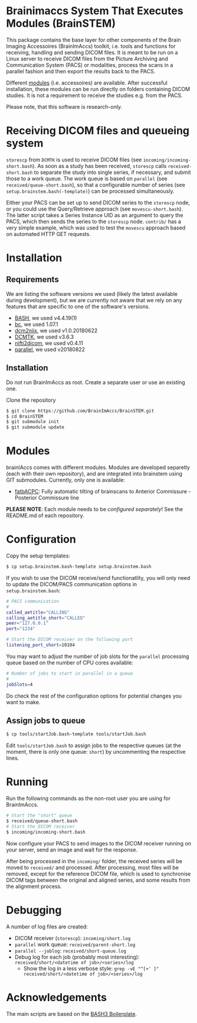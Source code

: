 # Brainimaccs System That Executes Modules (BrainSTEM)

This package contains the base layer for other components of the Brain Imaging Accessoires (BrainImAccs) toolkit, i.e. tools and functions for receiving, handling and sending DICOM files. It is meant to be run on a Linux server to receive DICOM files from the Picture Archiving and Communication System (PACS) or modalities, process the scans in a parallel fashion and then export the results back to the PACS.

Different [modules](https://github.com/brainimaccs/brainstem#modules) (i.e. accessoires) are available. After successful installation, these modules can be run directly on folders containing DICOM studies. It is not a requirement to receive the studies e.g. from the PACS.

Please note, that this software is research-only.

# Receiving DICOM files and queueing system

`storescp` from `DCMTK` is used to receive DICOM files (see `incoming/incoming-short.bash`). As soon as a study has been received, `storescp` calls `received-short.bash` to separate the study into single series, if necessary, and submit those to a work queue. The work queue is based on `parallel` (see `received/queue-short.bash`), so that a configurable number of series (see `setup.brainstem.bash(-template)`) can be processed simultaneously.

Either your PACS can be set up to send DICOM series to the `storescp` node, or you could use the Query/Retrieve approach (see `movescu-short.bash`). The latter script takes a Series Instance UID as an argument to query the PACS, which then sends the series to the `storescp` node. `contrib/` has a very simple example, which was used to test the `movescu` approach based on automated HTTP GET requests.

# Installation

## Requirements

We are listing the software versions we used (likely the latest available during development), but we are currently not aware that we rely on any features that are specific to one of the software's versions.

* [BASH](https://www.gnu.org/software/bash/), we used v4.4.19(1)
* [bc](https://www.gnu.org/software/bc/), we used 1.07.1
* [dcm2niix](https://github.com/rordenlab/dcm2niix), we used v1.0.20180622
* [DCMTK](https://dicom.offis.de/dcmtk), we used v3.6.3
* [nifti2dicom](https://github.com/biolab-unige/nifti2dicom), we used v0.4.11
* [parallel](https://www.gnu.org/software/parallel/), we used v20180822

## Installation

Do not run BrainImAccs as root. Create a separate user or use an existing one.

Clone the repository

```bash
$ git clone https://github.com/BrainImAccs/BrainSTEM.git
$ cd BrainSTEM
$ git submodule init
$ git submodule update
```

# Modules

brainIAccs comes with different modules. Modules are developed separetly (each with their own repository), and are integrated into brainstem using GIT submodules. Currently, only one is available:

* [fatbACPC](https://github.com/brainimaccs/fatbACPC): Fully automatic tilting of brainscans to Anterior Commissure - Posterior Commissure line

**PLEASE NOTE**: Each module needs to be _configured separately_! See the README.md of each repository.

# Configuration

Copy the setup templates:

```bash
$ cp setup.brainstem.bash-template setup.brainstem.bash
```

If you wish to use the DICOM receive/send functionatlity, you will only need to update the DICOM/PACS communication options in `setup.brainstem.bash`:

```bash
# PACS communication
#
called_aetitle="CALLING"
calling_aetitle_short="CALLED"
peer="127.0.0.1"
port="1234"

# Start the DICOM receiver on the following port
listening_port_short=10104
```

You may want to adjust the number of job slots for the `parallel` processing queue based on the number of CPU cores available:

```bash
# Number of jobs to start in parallel in a queue
#
jobSlots=4
```

Do check the rest of the configuration options for potential changes you want to make.

## Assign jobs to queue

```bash
$ cp tools/startJob.bash-template tools/startJob.bash
```

Edit `tools/startJob.bash` to assign jobs to the respective queues (at the moment, there is only one queue: `short`) by uncommenting the respective lines.

# Running

Run the following commands as the non-root user you are using for BrainImAccs.

```bash
# Start the "short" queue
$ received/queue-short.bash
# Start the DICOM receiver
$ incoming/incoming-short.bash
```

Now configure your PACS to send images to the DICOM receiver running on your server, send an image and wait for the response.

After being processed in the `incoming/` folder, the received series will be moved to `received/` and processed. After processing, most files will be removed, except for the reference DICOM file, which is used to synchronise DICOM tags between the original and aligned series, and some results from the alignment process.

# Debugging

A number of log files are created:

* DICOM receiver (`storescp`): `incoming/short.log`
* `parallel` work queue: `received/parent-short.log`
* `parallel --joblog`: `received/short-queue.log`
* Debug log for each job (probably most interesting): `received/short/<datetime of job>/<series>/log`  
  * Show the log in a less verbose style: `grep -vE "^[+' ]" received/short/<datetime of job>/<series>/log`

# Acknowledgements

The main scripts are based on the [BASH3 Boilerplate](http://bash3boilerplate.sh).
